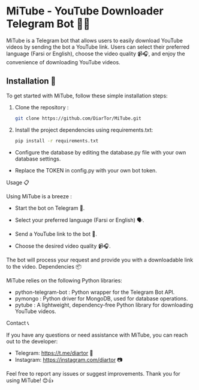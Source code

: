 # MiTube - YouTube Downloader Telegram Bot 🎥🤖

MiTube is a Telegram bot that allows users to easily download YouTube videos by sending the bot a YouTube link. Users can select their preferred language (Farsi or English), choose the video quality 📹🎧, and enjoy the convenience of downloading YouTube videos.

## Installation 🚀

To get started with MiTube, follow these simple installation steps:

1. Clone the repository :

   ```bash
   git clone https://github.com/DiarTor/MiTube.git

2. Install the project dependencies using requirements.txt:
    ```bash
    pip install -r requirements.txt

- Configure the database by editing the database.py file with your own database settings.

- Replace the TOKEN in config.py with your own bot token.

Usage 📋

Using MiTube is a breeze :

 - Start the bot on Telegram 🚀.

 - Select your preferred language (Farsi or English) 🗣️.

 - Send a YouTube link to the bot 📨.

 - Choose the desired video quality 📹🎧.

The bot will process your request and provide you with a downloadable link to the video.
Dependencies 📦

MiTube relies on the following Python libraries:

- python-telegram-bot : Python wrapper for the Telegram Bot API.
- pymongo : Python driver for MongoDB, used for database operations.
- pytube : A lightweight, dependency-free Python library for downloading YouTube videos.

Contact 📞

If you have any questions or need assistance with MiTube, you can reach out to the developer:

- Telegram: https://t.me/diartor 💬
- Instagram: https://instagram.com/diartor 📷

Feel free to report any issues or suggest improvements. Thank you for using MiTube! 😊👍
